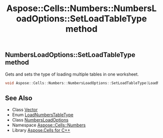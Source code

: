 ﻿---
title: Aspose::Cells::Numbers::NumbersLoadOptions::SetLoadTableType method
linktitle: SetLoadTableType
second_title: Aspose.Cells for C++ API Reference
description: 'Aspose::Cells::Numbers::NumbersLoadOptions::SetLoadTableType method. Gets and sets the type of loading multiple tables in one worksheet in C++.'
type: docs
weight: 700
url: /cpp/aspose.cells.numbers/numbersloadoptions/setloadtabletype/
---
## NumbersLoadOptions::SetLoadTableType method


Gets and sets the type of loading multiple tables in one worksheet.

```cpp
void Aspose::Cells::Numbers::NumbersLoadOptions::SetLoadTableType(LoadNumbersTableType value)
```

## See Also

* Class [Vector](../../../aspose.cells/vector/)
* Enum [LoadNumbersTableType](../../loadnumberstabletype/)
* Class [NumbersLoadOptions](../)
* Namespace [Aspose::Cells::Numbers](../../)
* Library [Aspose.Cells for C++](../../../)
